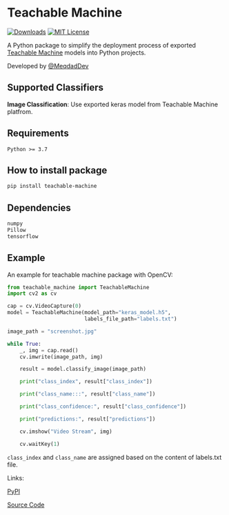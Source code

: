 # Teachable Machine

[![Downloads](https://static.pepy.tech/badge/teachable-machine)](https://pepy.tech/project/teachable-machine)
[![MIT License](https://img.shields.io/badge/License-MIT-green.svg)](https://choosealicense.com/licenses/mit/)

A Python package to simplify the deployment process of exported [Teachable Machine](https://teachablemachine.withgoogle.com/) models into Python projects.

Developed by [@MeqdadDev](https://www.github.com/MeqdadDev)

## Supported Classifiers

**Image Classification**: Use exported keras model from Teachable Machine platfrom.

## Requirements

``` Python >= 3.7 ```

## How to install package

```bash
pip install teachable-machine
```

## Dependencies

```bash
numpy
Pillow
tensorflow
```

## Example

An example for teachable machine package with OpenCV:

```python
from teachable_machine import TeachableMachine
import cv2 as cv

cap = cv.VideoCapture(0)
model = TeachableMachine(model_path="keras_model.h5",
                         labels_file_path="labels.txt")

image_path = "screenshot.jpg"

while True:
    _, img = cap.read()
    cv.imwrite(image_path, img)

    result = model.classify_image(image_path)

    print("class_index", result["class_index"])

    print("class_name:::", result["class_name"])

    print("class_confidence:", result["class_confidence"])

    print("predictions:", result["predictions"])

    cv.imshow("Video Stream", img)

    cv.waitKey(1)
```

`class_index` and `class_name`  are assigned based on the content of labels.txt file.

Links:

[PyPI](https://pypi.org/project/teachable-machine/)

[Source Code](https://github.com/MeqdadDev/teachable-machine)
